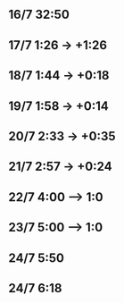 ## 16/7 32:50

## 17/7 1:26 → +1:26

## 18/7 1:44 → +0:18

## 19/7 1:58 → +0:14

## 20/7 2:33 → +0:35

## 21/7 2:57 → +0:24

## 22/7 4:00 --> 1:0

## 23/7 5:00 --> 1:0

## 24/7 5:50

## 24/7 6:18
